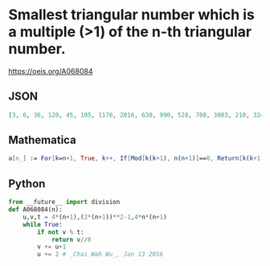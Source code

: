 # Smallest triangular number which is a multiple \(\>1\) of the n\-th triangular number\.
https://oeis.org/A068084
## JSON
```JSON
[3, 6, 36, 120, 45, 105, 1176, 2016, 630, 990, 528, 780, 3003, 210, 3240, 32640, 9180, 11628, 2850, 630, 3003, 26565, 16836, 20100, 44850, 52650, 17766, 20706, 10440, 12090, 461280, 61776, 11781, 3570, 25200, 43956, 221445, 30381, 5460, 189420]
```
## Mathematica
```Mathematica
a[n_] := For[k=n+1, True, k++, If[Mod[k(k+1), n(n+1)]==0, Return[k(k+1)/2]]]
```
## Python
```Python
from __future__ import division
def A068084(n):
    u,v,t = 4*(n+1),(2*(n+1))**2-1,4*n*(n+1)
    while True:
        if not v % t:
            return v//8
        v += u+1
        u += 2 # _Chai Wah Wu_, Jan 13 2016
```
